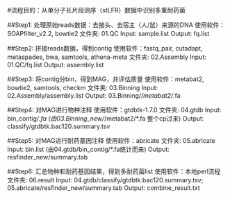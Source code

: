 #流程目的：从单分子长片段测序（stLFR）数据中识别多重耐药菌

##Step1: 处理原始reads数据：去接头、去宿主（人/鼠）来源的DNA
使用软件：SOAPfilter_v2.2, bowtie2
文件夹: 01.QC
Input: sample.list
Output: fq.list

##Step2: 拼接reads数据，得到contig
使用软件：fastq_pair, cutadapt, metaspades, bwa, samtools, athena-meta
文件夹: 02.Assembly
Input: 01.QC/fq.list
Output: assembly.list

##Step3: 将contig分bin，得到MAG，并评估质量
使用软件：metabat2, bowtie2, samtools, checkm
文件夹: 03.Binning
Input: 02.Assembly/assembly.list
Output: 03.Binning/*/metabat2/*.fa

##Step4: 对MAG进行物种注释
使用软件：gtdbtk-1.7.0
文件夹: 04.gtdb
Input: bin_contig/*.fa (由03.Binning_new/*/metabat2/*.fa 整个cp过来)
Output: classify/gtdbtk.bac120.summary.tsv

##Step5: 对MAG进行耐药基因注释
使用软件：abricate
文件夹: 05.abricate
Input: bin.list (由04.gtdb/bin_contig/*.fa统计而来)
Output: resfinder_new/summary.tab

##Step6: 汇总物种和耐药基因结果，得到多耐药菌list
使用软件：本地perl流程
文件夹: 06.result
Input: 04.gtdb/classify/gtdbtk.bac120.summary.tsv; 05.abricate/resfinder_new/summary.tab
Output: combine_result.txt

